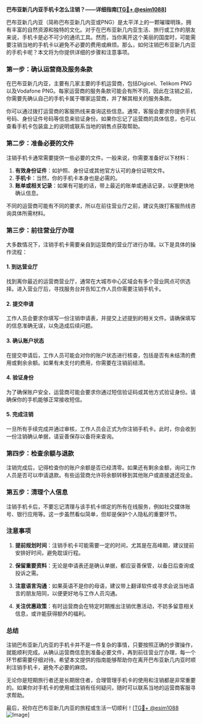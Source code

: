 **巴布亚新几内亚手机卡怎么注销？——详细指南[[TG💪+ @esim1088](https://t.me/s/esim1088)]**

巴布亚新几内亚（简称巴布亚新几内亚或PNG）是太平洋上的一颗璀璨明珠，拥有丰富的自然资源和独特的文化。对于在巴布亚新几内亚生活、旅行或工作的朋友来说，手机卡是必不可少的通讯工具。然而，当你离开这个美丽的国度时，可能需要注销当地的手机卡以避免不必要的费用或麻烦。那么，如何注销巴布亚新几内亚的手机卡呢？本文将为你提供详细的步骤和注意事项。

### **第一步：确认运营商及服务条款**

在巴布亚新几内亚，主要有几家主要的手机运营商，包括Digicel、Telikom PNG以及Vodafone PNG。每家运营商的服务条款可能会有所不同，因此在注销之前，你需要先确认自己的手机卡属于哪家运营商，并了解其相关的服务条款。

你可以通过拨打运营商的客服热线来查询这些信息。通常，客服会要求你提供手机号码、身份证件号码等信息来验证身份。如果你忘记了运营商的具体信息，也可以查看手机卡包装盒上的说明或联系当地的销售点获取帮助。

### **第二步：准备必要的文件**

注销手机卡通常需要提供一些必要的文件。一般来说，你需要准备好以下材料：

1. **有效身份证件**：如护照、身份证或其他官方认可的身份证明文件。
2. **手机卡**：当然，你的手机卡本身也是必需的。
3. **账单或相关记录**：如果有可能的话，带上最近的账单或通话记录，以便更快地确认信息。

不同的运营商可能有不同的要求，所以在前往营业厅之前，建议先拨打客服热线咨询具体所需材料。

### **第三步：前往营业厅办理**

大多数情况下，注销手机卡需要亲自到运营商的营业厅进行办理。以下是具体的操作流程：

#### **1. 到达营业厅**
找到离你最近的运营商营业厅，通常在大城市中心区域会有多个营业网点可供选择。进入营业厅后，寻找服务台并告知工作人员你需要注销手机卡。

#### **2. 提交申请**
工作人员会要求你填写一份注销申请表，并提交上述提到的相关文件。请确保填写的信息准确无误，以免造成后续问题。

#### **3. 确认账户状态**
在提交申请后，工作人员可能会对你的账户状态进行核查，包括是否有未结清的费用或剩余余额。如果有未支付的费用，你需要在注销前结清。

#### **4. 验证身份**
为了确保账户安全，运营商可能会要求你通过短信验证码或其他方式验证身份。请确保你的手机能够正常接收短信。

#### **5. 完成注销**
一旦所有手续完成并通过审核，工作人员会正式为你注销手机卡。此时，你会收到一份注销确认单据，请妥善保存以备将来查询。

### **第四步：检查余额与退款**

注销完成后，记得检查你的账户余额是否已经清零。如果还有剩余金额，询问工作人员是否可以申请退款。有些运营商允许将余额转移到其他账户或直接退还现金。

### **第五步：清理个人信息**

注销手机卡后，不要忘记清理与该手机卡绑定的所有在线服务，例如社交媒体账号、银行应用等。这一步虽然看似简单，但却是保护个人隐私的重要环节。

### **注意事项**

1. **提前规划时间**：注销手机卡可能需要一定的时间，尤其是在高峰期，建议提前安排好时间，避免耽误行程。
   
2. **保留重要资料**：无论是申请表还是确认单据，都应妥善保管，以备日后查询或投诉之需。

3. **注意语言沟通**：如果英语不是你的母语，建议带上翻译软件或寻求会说当地语言的朋友陪同，以便更好地与工作人员沟通。

4. **关注优惠政策**：有时运营商会在特定时期推出注销优惠活动，不妨多留意相关信息，或许能获得额外的福利。

### **总结**

注销巴布亚新几内亚的手机卡并不是一件复杂的事情，只要按照正确的步骤操作，就能顺利完成。从确认运营商信息到准备必要文件，再到前往营业厅办理，每一个环节都需要仔细对待。希望本文提供的指南能够帮助你在离开巴布亚新几内亚时顺利注销手机卡，避免不必要的麻烦。

无论你是短期旅行者还是长期居住者，合理管理手机卡的使用和注销都是非常重要的。如果你对手机卡的使用或注销有任何疑问，随时可以联系当地的运营商客服寻求帮助。

最后，祝你在巴布亚新几内亚的旅程或生活一切顺利！[[TG💪+ @esim1088](https://t.me/s/esim1088) ![Image](https://i.postimg.cc/4NQfJmqS/Snipaste-2025-05-13-00-14-12.png)]